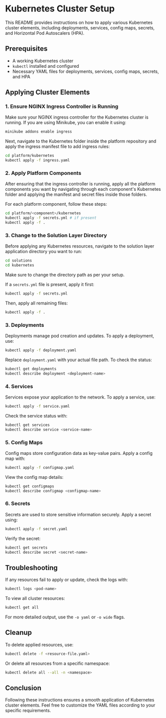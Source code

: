 # Kubernetes Cluster Setup

This README provides instructions on how to apply various Kubernetes cluster elements, including deployments, services, config maps, secrets, and Horizontal Pod Autoscalers (HPA).

## Prerequisites

- A working Kubernetes cluster
- `kubectl` installed and configured
- Necessary YAML files for deployments, services, config maps, secrets, and HPA

## Applying Cluster Elements

### 1. Ensure NGINX Ingress Controller is Running
Make sure your NGINX ingress controller for the Kubernetes cluster is running. If you are using Minikube, you can enable it using:

```bash
minikube addons enable ingress
```

Next, navigate to the Kubernetes folder inside the platform repository and apply the ingress manifest file to add ingress rules:

```bash
cd platform/kubernetes
kubectl apply -f ingress.yaml
```

### 2. Apply Platform Components
After ensuring that the ingress controller is running, apply all the platform components you want by navigating through each component's Kubernetes folder and applying the manifest and secret files inside those folders.

For each platform component, follow these steps:

```bash
cd platform/<component>/kubernetes
kubectl apply -f secrets.yml # if present
kubectl apply -f .
```

### 3. Change to the Solution Layer Directory
Before applying any Kubernetes resources, navigate to the solution layer application directory you want to run:

```bash
cd solutions
cd kubernetes
```

Make sure to change the directory path as per your setup.

If a `secrets.yml` file is present, apply it first:

```bash
kubectl apply -f secrets.yml
```

Then, apply all remaining files:

```bash
kubectl apply -f .
```

### 3. Deployments
Deployments manage pod creation and updates. To apply a deployment, use:

```bash
kubectl apply -f deployment.yaml
```

Replace `deployment.yaml` with your actual file path. To check the status:

```bash
kubectl get deployments
kubectl describe deployment <deployment-name>
```

### 4. Services
Services expose your application to the network. To apply a service, use:

```bash
kubectl apply -f service.yaml
```

Check the service status with:

```bash
kubectl get services
kubectl describe service <service-name>
```

### 5. Config Maps
Config maps store configuration data as key-value pairs. Apply a config map with:

```bash
kubectl apply -f configmap.yaml
```

View the config map details:

```bash
kubectl get configmaps
kubectl describe configmap <configmap-name>
```

### 6. Secrets
Secrets are used to store sensitive information securely. Apply a secret using:

```bash
kubectl apply -f secret.yaml
```

Verify the secret:

```bash
kubectl get secrets
kubectl describe secret <secret-name>
```

## Troubleshooting
If any resources fail to apply or update, check the logs with:

```bash
kubectl logs <pod-name>
```

To view all cluster resources:

```bash
kubectl get all
```

For more detailed output, use the `-o yaml` or `-o wide` flags.

## Cleanup
To delete applied resources, use:

```bash
kubectl delete -f <resource-file.yaml>
```

Or delete all resources from a specific namespace:

```bash
kubectl delete all --all -n <namespace>
```

## Conclusion
Following these instructions ensures a smooth application of Kubernetes cluster elements. Feel free to customize the YAML files according to your specific requirements.

